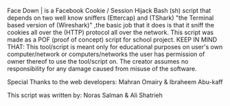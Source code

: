 Face Down | is a Facebook Cookie / Session Hijack Bash (sh) script that depends on two well know sniffers (Ettercap) and (TShark) "the Terminal based version of (Wireshark)" ,the basic job that it does is that it sniff the cookies all over the (HTTP) protocol all over the network.
This script was made as a POF (proof of concept) script for school project.
KEEP IN MIND THAT:
This tool/script is meant only for educational purposes on user's own computer/network or computers/networks the user has permission of owner thereof to use the tool/script on. The creator assumes no responsibility for any damage caused from misuse of the software.

Special Thanks to the web developers:
Mahran Omairy & Ibraheem Abu-kaff


This script was written by:
Noras Salman & Ali Shatrieh